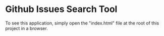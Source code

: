 Github Issues Search Tool
=========================

To see this application, simply open the "index.html" file at the root of this project in a browser.
